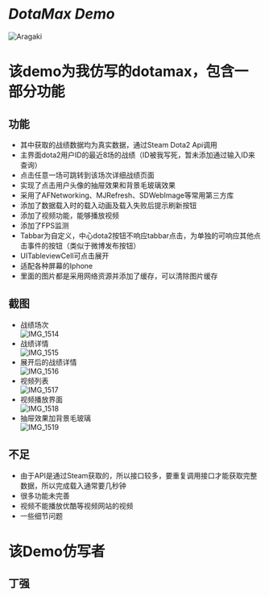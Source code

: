 
***DotaMax Demo***
==============
![Aragaki](https://github.com/CoolerTing/Demo/blob/master/aragaki.png)</br>
# 该demo为我仿写的dotamax，包含一部分功能</br>
## 功能
* 其中获取的战绩数据均为真实数据，通过Steam Dota2 Api调用
* 主界面dota2用户ID的最近8场的战绩（ID被我写死，暂未添加通过输入ID来查询）
* 点击任意一场可跳转到该场次详细战绩页面
* 实现了点击用户头像的抽屉效果和背景毛玻璃效果
* 采用了AFNetworking、MJRefresh、SDWebImage等常用第三方库
* 添加了数据载入时的载入动画及载入失败后提示刷新按钮
* 添加了视频功能，能够播放视频
* 添加了FPS监测
* Tabbar为自定义，中心dota2按钮不响应tabbar点击，为单独的可响应其他点击事件的按钮（类似于微博发布按钮）
* UITableviewCell可点击展开
* 适配各种屏幕的Iphone
* 里面的图片都是采用网络资源并添加了缓存，可以清除图片缓存
## 截图
* 战绩场次</br>
![IMG_1514](https://github.com/CoolerTing/Demo/blob/master/IMG_1514.PNG)</br>
* 战绩详情</br>
![IMG_1515](https://github.com/CoolerTing/Demo/blob/master/IMG_1515.PNG)</br>
* 展开后的战绩详情</br>
![IMG_1516](https://github.com/CoolerTing/Demo/blob/master/IMG_1516.PNG)</br>
* 视频列表</br>
![IMG_1517](https://github.com/CoolerTing/Demo/blob/master/IMG_1517.PNG)</br>
* 视频播放界面</br>
![IMG_1518](https://github.com/CoolerTing/Demo/blob/master/IMG_1518.PNG)</br>
* 抽屉效果加背景毛玻璃</br>
![IMG_1519](https://github.com/CoolerTing/Demo/blob/master/IMG_1519.PNG)</br>
## 不足
* 由于API是通过Steam获取的，所以接口较多，要重复调用接口才能获取完整数据，所以完成载入通常要几秒钟
* 很多功能未完善
* 视频不能播放优酷等视频网站的视频
* 一些细节问题
# 该Demo仿写者
丁强
----------
